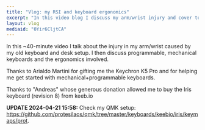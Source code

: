 ```yaml
---
title: "Vlog: my RSI and keyboard ergonomics"
excerpt: "In this video blog I discuss my arm/wrist injury and cover topics about ergonomics and mechanical keyboards."
layout: vlog
mediaid: "0Yir6CljtCA"
---
```


In this ~40-minute video I talk about the injury in my arm/wrist
caused by my old keyboard and desk setup. I then discuss programmable,
mechanical keyboards and the ergonomics involved.

Thanks to Arialdo Martini for gifting me the Keychron K5 Pro and for
helping me get started with mechanical+programmable keyboards.

Thanks to "Andreas" whose generous donation allowed me to buy the Iris
keyboard (revision 8) from keeb.io

**UPDATE 2024-04-21 15:58:** Check my QMK setup:
<https://github.com/protesilaos/qmk/tree/master/keyboards/keebio/iris/keymaps/prot>.
